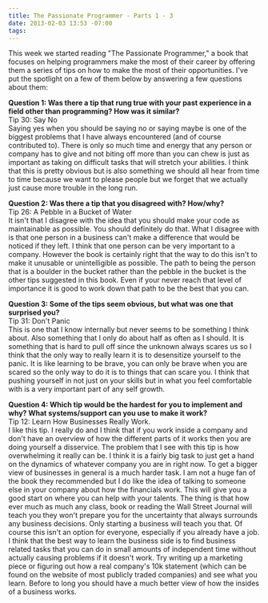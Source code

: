 ```yaml
---
title: The Passionate Programmer - Parts 1 - 3
date: 2013-02-03 13:53 -07:00
tags:
---
```


This week we started reading "The Passionate Programmer," a book that focuses on helping programmers make the most of their career by offering them a series of tips on how to make the most of their opportunities. I've put the spotlight on a few of them below by answering a few questions about them:

__Question 1: Was there a tip that rung true with your past experience in a field other than programming? How was it similar?__   
Tip 30: Say No   
Saying yes when you should be saying no or saying maybe is one of the biggest problems that I have always encountered (and of course contributed to). There is only so much time and energy that any person or company has to give and not biting off more than you can chew is just as important as taking on difficult tasks that will stretch your abilities. I think that this is pretty obvious but is also something we should all hear from time to time because we want to please people but we forget that we actually just cause more trouble in the long run.

__Question 2: Was there a tip that you disagreed with? How/why?__  
Tip  26: A Pebble in a Bucket of Water      
It isn't that I disagree with the idea that you should make your code as maintainable as possible. You should definitely do that. What I disagree with is that one person in a business can't make a difference that would be noticed if they left. I think that one person can be very important to a company. However the book is certainly right that the way to do this isn't to make it unusable or unintelligible as possible. The path to being the person that is a boulder in the bucket rather than the pebble in the bucket is the other tips suggested in this book. Even if your never reach that level of importance it is good to work down that path to be the best that you can.   

__Question 3: Some of the tips seem obvious, but what was one that surprised you?__   
Tip 31: Don't Panic    
This is one that I know internally but never seems to be something I think about. Also something that I only do about half as often as I should. It is something that is hard to pull off since the unknown always scares us so I think that the only way to really learn it is to desensitize yourself to the panic. It is like learning to be brave, you can only be brave when you are scared so the only way to do it is to things that can scare you. I think that pushing yourself in not just on your skills but in what you feel comfortable with is a very important part of any self growth.        

__Question 4: Which tip would be the hardest for you to implement and why? What systems/support can you use to make it work?__   
Tip 12: Learn How Businesses Really Work.    
I like this tip. I really do and I think that if you work inside a company and don't have an overview of how the different parts of it works then you are doing yourself a disservice. The problem that I see with this tip is how overwhelming it really can be. I think it is a fairly big task to just get a hand on the dynamics of whatever company you are in right now. To get a bigger view of businesses in general is a much harder task. I am not a huge fan of the book they recommended but I do like the idea of talking to someone else in your company about how the financials work. This will give you a good start on where you can help with your talents. The thing is that how ever much as much any class, book or reading the Wall Street Journal will teach you they won't prepare you for the uncertainty that always surrounds any business decisions. Only starting a business will teach you that. Of course this isn't an option for everyone, especially if you already have a job. I think that the best way to learn the business side is to find business related tasks that you can do in small amounts of independent time without actually causing problems if it doesn't work. Try writing up a marketing piece or figuring out how a real company's 10k statement (which can be found on the website of most publicly traded companies) and see what you learn. Before to long you should have a much better view of how the insides of a business works.    